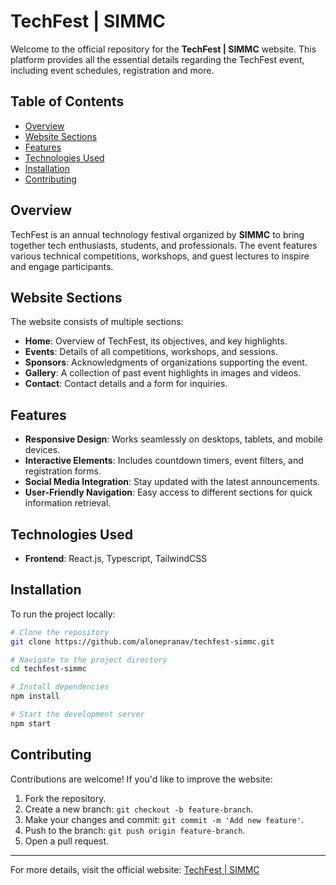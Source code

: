 # TechFest | SIMMC

Welcome to the official repository for the **TechFest | SIMMC** website. This platform provides all the essential details regarding the TechFest event, including event schedules, registration and more.

## Table of Contents
- [Overview](#overview)
- [Website Sections](#website-sections)
- [Features](#features)
- [Technologies Used](#technologies-used)
- [Installation](#installation)
- [Contributing](#contributing)

## Overview
TechFest is an annual technology festival organized by **SIMMC** to bring together tech enthusiasts, students, and professionals. The event features various technical competitions, workshops, and guest lectures to inspire and engage participants.

## Website Sections
The website consists of multiple sections:

- **Home**: Overview of TechFest, its objectives, and key highlights.
- **Events**: Details of all competitions, workshops, and sessions.
- **Sponsors**: Acknowledgments of organizations supporting the event.
- **Gallery**: A collection of past event highlights in images and videos.
- **Contact**: Contact details and a form for inquiries.

## Features
- **Responsive Design**: Works seamlessly on desktops, tablets, and mobile devices.
- **Interactive Elements**: Includes countdown timers, event filters, and registration forms.
- **Social Media Integration**: Stay updated with the latest announcements.
- **User-Friendly Navigation**: Easy access to different sections for quick information retrieval.

## Technologies Used
- **Frontend**: React.js, Typescript, TailwindCSS

## Installation
To run the project locally:

```bash
# Clone the repository
git clone https://github.com/alonepranav/techfest-simmc.git

# Navigate to the project directory
cd techfest-simmc

# Install dependencies
npm install

# Start the development server
npm start
```

## Contributing
Contributions are welcome! If you'd like to improve the website:

1. Fork the repository.
2. Create a new branch: `git checkout -b feature-branch`.
3. Make your changes and commit: `git commit -m 'Add new feature'`.
4. Push to the branch: `git push origin feature-branch`.
5. Open a pull request.
 
---

For more details, visit the official website: [TechFest | SIMMC](https://techfest-simmc.netlify.app/)

